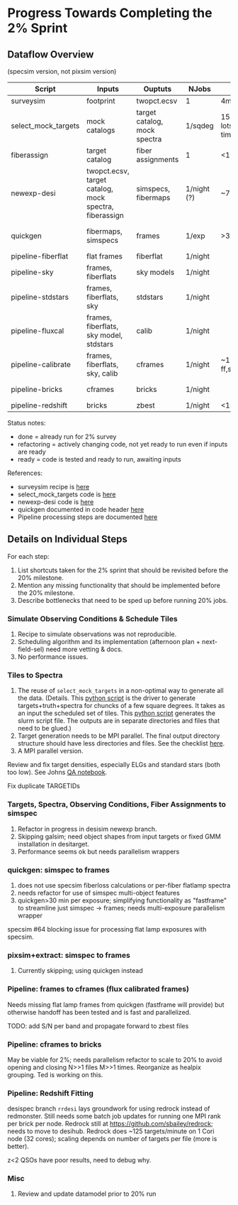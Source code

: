 # Progress Towards Completing the 2% Sprint

## Dataflow Overview

(specsim version, not pixsim version)

| Script              | Inputs              | Ouptuts        |  NJobs | Time | Status     |
|---------------------|---------------------|----------------|--------|----------|------------|
| surveysim           | footprint           | twopct.ecsv    |      1 |     4min | done       |
| select_mock_targets | mock catalogs       | target catalog, mock spectra | 1/sqdeg |    15min/job, but lots of human time     | done |
| fiberassign         | target catalog      | fiber assignments | 1 | <10min | done |
| newexp-desi         | twopct.ecsv, target catalog, mock spectra, fiberassign | simspecs, fibermaps |  1/night (?) | ~7min/exp |  refactoring |
| quickgen            | fibermaps, simspecs | frames         |  1/exp | >30min/exp | streamlining as fastframe |
| pipeline-fiberflat  | flat frames         | fiberflat      | 1/night |   | ready |
| pipeline-sky        | frames, fiberflats  | sky models     |  1/night |          | ready |
| pipeline-stdstars   | frames, fiberflats, sky | stdstars   |  1/night |          | ready |
| pipeline-fluxcal    | frames, fiberflats, sky model, stdstars | calib | 1/night | | ready |
| pipeline-calibrate  | frames, fiberflats, sky, calib | cframes | 1/night | ~10min/exp ff,sky,std,calib| ready |
| pipeline-bricks     | cframes             | bricks         | 1/night | | refactoring for scaling |
| pipeline-redshift   | bricks              | zbest          | 1/night | <10min/250spec | refactoring |

Status notes:
- done = already run for 2% survey
- refactoring = actively changing code, not yet ready to run even if inputs are ready
- ready = code is tested and ready to run, awaiting inputs

References:
- surveysim recipe is [here](README.md)
- select_mock_targets code is [here](https://github.com/desihub/desitarget/blob/master/bin/select_mock_targets)
- newexp-desi code is [here](https://github.com/desihub/desisim/blob/master/bin/newexp-desi)
- quickgen documented in code header [here](https://github.com/desihub/desisim/blob/master/py/desisim/scripts/quickgen.py)
- Pipeline processing steps are documented [here](https://github.com/desihub/desispec/blob/master/doc/pipeline.rst)

## Details on Individual Steps

For each step:
1. List shortcuts taken for the 2% sprint that should be revisited before the 20% milestone.
2. Mention any missing functionality that should be implemented before the 20% milestone.
3. Describe bottlenecks that need to be sped up before running 20% jobs.

### Simulate Observing Conditions & Schedule Tiles

1. Recipe to simulate observations was not reproducible.
2. Scheduling algorithm and its implementation (afternoon plan + next-field-sel) need more vetting & docs.
3. No performance issues.

### Tiles to Spectra
1. The reuse of `select_mock_targets` in a non-optimal way to generate all the data. (Details. This [python script](https://github.com/desihub/two_percent_DESI/blob/master/sprint.py) is the driver to generate targets+truth+spectra for chuncks of a few square degrees. It takes as an input the scheduled set of tiles. This [python script](https://github.com/desihub/two_percent_DESI/blob/master/write_slurm_targets.py) generates the  slurm script file. The outputs are in separate directories and files that need to be glued.)
2. Target generation needs to be MPI parallel. The final output directory structure should have less directories and files. See the checklist [here](https://github.com/desihub/desitarget/issues/169#issuecomment-296156292).
3. A MPI parallel version.

Review and fix target densities, especially ELGs and standard stars (both too low).  See Johns [QA notebook](https://github.com/desihub/desitarget/blob/sprintqa/doc/nb/twopercent-sprint-qa.ipynb).

Fix duplicate TARGETIDs

### Targets, Spectra, Observing Conditions, Fiber Assignments to simspec

1. Refactor in progress in desisim newexp branch.
2. Skipping galsim; need object shapes from input targets or fixed GMM installation in desitarget.
3. Performance seems ok but needs parallelism wrappers

### quickgen: simspec to frames

1. does not use specsim fiberloss calculations or per-fiber flatlamp spectra
2. needs refactor for use of simspec multi-object features
3. quickgen>30 min per exposure; simplifying functionality as "fastframe" to streamline just simspec -> frames; needs multi-exposure parallelism wrapper

specsim #64 blocking issue for processing flat lamp exposures with specsim.

### pixsim+extract: simspec to frames

1. Currently skipping; using quickgen instead

### Pipeline: frames to cframes (flux calibrated frames)

Needs missing flat lamp frames from quickgen (fastframe will provide) but otherwise handoff has been tested and is fast and parallelized.

TODO: add S/N per band and propagate forward to zbest files

### Pipeline: cframes to bricks

May be viable for 2%; needs parallelism refactor to scale to 20% to avoid opening and closing N>>1 files M>>1 times.
Reorganize as healpix grouping.  Ted is working on this.

### Pipeline: Redshift Fitting

desispec branch `rrdesi` lays groundwork for using redrock instead of redmonster.
Still needs some batch job updates for running one MPI rank per brick per node.
Redrock still at https://github.com/sbailey/redrock; needs to move to desihub.
Redrock does ~125 targets/minute on 1 Cori node (32 cores); scaling depends on
number of targets per file (more is better).

z<2 QSOs have poor results, need to debug why.

### Misc

1. Review and update datamodel prior to 20% run
